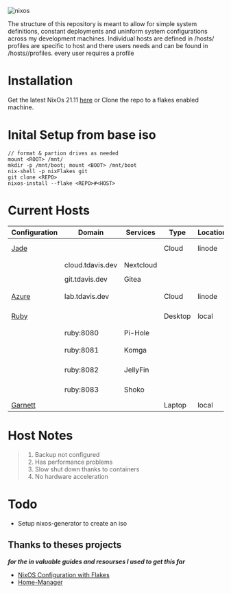 ![ nixos ](https://socialify.git.ci/TravisDavis-ops/dotfiles.nix/image?description=1&font=Source%20Code%20Pro&forks=1&issues=1&logo=https%3A%2F%2Ftdavis.dev%2Fnixoscolorful.svg&owner=1&pattern=Circuit%20Board&pulls=1&stargazers=1&theme=Light)

  The structure of this repository is meant to allow for simple system definitions,
constant deployments and uninform system configurations across my development machines.
Individual hosts are defined in /hosts/ profiles are specific to host and there users needs
and can be found in /hosts/<HOSTNAME>/profiles. every user requires a profile

# Installation
Get the latest NixOs 21.11 [here](https://www.nixos.org/downloads) or Clone the repo to a flakes enabled machine.

# Inital Setup from base iso
```
// format & partion drives as needed
mount <ROOT> /mnt/
mkdir -p /mnt/boot; mount <BOOT> /mnt/boot
nix-shell -p nixFlakes git
git clone <REPO>
nixos-install --flake <REPO>#<HOST>
```

# Current Hosts

| Configuration                       |  Domain          | Services   | Type      | Location    | Descriptions            | Role     | Status | Notes  |
| ----------------------------------- | ---------------- | ---------- | --------- | ----------- | ----------------------- | -------- | ------ | ------ |
| [Jade](./hosts/jade)                |                  |            | Cloud     | linode      | Services Hosting        | Hosting  | 🟢     |        |
|                                     | cloud.tdavis.dev | Nextcloud  |           |             | File Storage            | Service  | 🟢     | 1,2    |
|                                     | git.tdavis.dev   | Gitea      |           |             | Private Git             | Service  | 🟢     | 1      |
| [Azure](./hosts/azure)              | lab.tdavis.dev   |            | Cloud     | linode      | Cloud Testing           | Testing  | 🟢     |        |
| [Ruby](./hosts/ruby)                |                  |            | Desktop   | local       | Local Testing           | Testing  | 🟢     | 3      |
|                                     | ruby:8080        | Pi-Hole    |           |             | DNS                     | Service  | 🟢     |        |
|                                     | ruby:8081        | Komga      |           |             | Manga Reader            | Service  | 🟢     |        |
|                                     | ruby:8082        | JellyFin   |           |             | Media Server            | Service  | 🟢     | 4      |
|                                     | ruby:8083        | Shoko      |           |             | Collection Tracker      | Service  | 🟢     | 3      |
| [Garnett](./hosts/garnett)          |                  |            | Laptop    | local       | *loaned out*            | Travel   | 🔴     | 2      |

# Host Notes
> 1. Backup not configured
> 2. Has performance problems
> 3. Slow shut down thanks to containers
> 4. No hardware acceleration

# Todo
- Setup nixos-generator to create an iso

## Thanks to theses projects
___for the in valuable guides and resourses I used to get this far___
- [NixOS Configuration  with Flakes](https://jdisaacs.com/blog/nixos-config)
- [Home-Manager](https://www.github.com//nix-community/home-manager)


